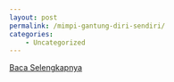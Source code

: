 ```yaml
---
layout: post
permalink: /mimpi-gantung-diri-sendiri/
categories:
    - Uncategorized
---
```


[Baca Selengkapnya](/09)